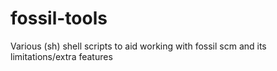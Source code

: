 # fossil-tools
Various (sh) shell scripts to aid working with fossil scm and its limitations/extra features
